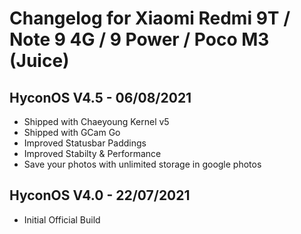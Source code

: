 # Changelog for Xiaomi Redmi 9T / Note 9 4G / 9 Power / Poco M3 (Juice)

## HyconOS V4.5 - 06/08/2021
- Shipped with Chaeyoung Kernel v5
- Shipped with GCam Go
- Improved Statusbar Paddings
- Improved Stabilty & Performance
- Save your photos with unlimited storage in google photos

## HyconOS V4.0 - 22/07/2021
- Initial Official Build
